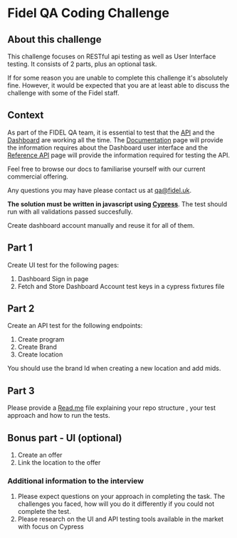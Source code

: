 # Fidel QA Coding Challenge

## About this challenge

This challenge focuses on RESTful api testing as well as User Interface testing. It consists of 2 parts, plus an optional task.

If for some reason you are unable to complete this challenge it's absolutely fine. However, it would be expected that you are at least able to discuss the challenge with some of the Fidel staff.

## Context

As part of the FIDEL QA team, it is essential to test that the [API](https://api.fidel.uk/v1) and the [Dashboard](https://dashboard.fidel.uk/) are working all the time. The [Documentation](https://docs.fidel.uk/) page will provide the information requires about the Dashboard user interface and the [Reference API](https://reference.fidel.uk/reference) page will provide the information required for testing the API.

Feel free to browse our docs to familiarise yourself with our current commercial offering.

Any questions you may have please contact us at [qa@fidel.uk](mailto:qa@fidel.uk).

**The solution must be written in javascript using [Cypress](https://www.cypress.io/)**. The test should run with all validations passed succesfully.

Create dashboard account manually and reuse it for all of them.

## Part 1

Create UI test for the following pages:

1. Dashboard Sign in page
2. Fetch and Store Dashboard Account test keys in a cypress fixtures file

## Part 2

Create an API test for the following endpoints:

1. Create program
2. Create Brand
3. Create location 

You should use the brand Id when creating a new location and add mids.

## Part 3

Please provide a [Read.me](http://read.me) file explaining your repo structure , your test approach and how to run the tests.

## Bonus part - UI (optional)

1. Create an offer
2. Link the location to the offer

### Additional information to the interview

1. Please expect questions on your approach in completing the task. The challenges you faced, how will you do it differently if you could not complete the test.
2. Please research on the UI and API testing tools available in the market with focus on Cypress
